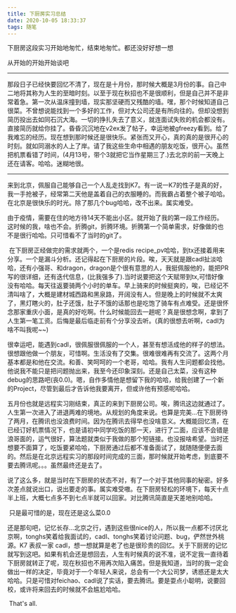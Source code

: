 ```yaml
---
title: 下厨房实习总结
date: 2020-10-05 18:33:37
tags: 随笔
---
```


下厨房这段实习开始地匆忙，结束地匆忙。都还没好好想一想

从开始的开始开始谈吧

<!--more--> 

---

​	那段日子已经快要回忆不清了，现在是十月份，那时候大概是3月份的事。自己中二地将其称为人生的至暗时刻。以至于现在秋招也不是很顺利，但是自己并不是非常着急。第一次从温床撞到墙，现实那坚硬而又残酷的墙。嘿，那个时候知道自己很菜。不曾想说能找到一个多好的工作，但对大公司还是有所向往的。但却没想到简历投出去如同石沉大海。一切的挣扎失去了意义，就连面试失败的机会都没有。直接简历就给你挂了。昏昏沉沉地在v2ex发了帖子，幸运地被gfreezy看到。给了我难忘的经历。现在想到那时候还是很快乐。紧张而又开心，真的真的是很开心的时刻。就如同溺水的人上了岸。请了我这些生命中相遇的朋友吃饭，很开心。虽然把机票看错了时间，(4月13号，带个3就把它当作星期三了.)去北京的前一天晚上还在请客。哈哈。迷糊地很。

----

​	来到北京，佩服自己能够自己一个人乱走找到K7。有一说一K7的性子是真的好，我一手抢被子，经常第二天他是盖着自己的衣服睡的。而我霸占着整个被子哈哈。在北京是很快乐的时光。除了那几个bug哈哈，改不出来。属实难受。

​	由于疫情，需要在住的地方待14天不能出小区。就开始了我的第一段工作经历。这时候的我，啥也不会。折腾git，折腾环境。折腾第一个简单需求，好像做的也不是很行哈哈。只可惜看不了当时的git了。

​	在下厨房正经做完的需求就两个，一个是redis recipe_pv哈哈，到tx还接着用来分享。一个是漏斗分析。还记得起在下厨房的片段。唉，天天就是跟cadl扯淡哈哈，还有小强哥、和dragon，dragon是个很有意思的人，我挺佩服他的，能把PR写的很详细，还有迭代信息，(比我强多了).当时说要把这个天赋带到tx,可惜好像没有哈哈。每天往返要骑两个小时的单车。早上骑来的时候挺爽的，唉，已经记不清叫啥了，大概是建材城西路和黑泉路，开阔没有人。但是晚上的时候就不太爽了，黑灯瞎火的，肚子还饿，肚子不饿的话那也是吃饱了骑车有点难受。还是很怀念那家重庆小面，是真的好吃啊。什么时候能回去一趟呢？真是很想念啊，拿到了人生第一笔工资。后悔是最后临走前有个分享没去听。(真的很想去听啊，cadl为啥不叫我呢~~)

​	很幸运吧，能遇到cadl，很佩服很佩服的一个人，甚至有想活成他的样子的想法。很想跟他做一个朋友，可惜啊。生活没有了交集。很难很难再有交流了。这两个月基本都是和他在交流。和善、笑呵呵的一个老哥，哈哈。我有人生问题都会找他。他说我不能只是把问题抛出来，我至今还印象深刻。还是自己太菜，没有这种debug的思路吧(丧0.0)。嗯，自作多情他是想留下我的哈哈，给我创建了一个新的Project，尽管到最后才告诉他我要离开，但或许他有预感呢哈哈。

​	五月份也就是远程实习刚结束，真正的来到下厨房公司。唉，腾讯这边就通过了。人生第一次进入了进退两难的境地。从规划的角度来说。也算是完美...在下厨房待了两月，在腾讯也没浪费时间。因为在腾讯去得早也没啥意义。大概能回忆清，在已经订好机票情况下，也是请初中同学吃饭的那一天，进行了二面，应该不会错是浪哥面的，运气很好，算法题就类似于我做的那个短链接。也没报啥希望。当时还想要不面算了，吃饭要紧哈哈，下厨房通过后都不准备面试了，就随随便便去面的。然后是在北京远程实习的那段时间完成的三面，那时候就开始考虑，到底要不要去腾讯呢。。。虽然最终还是去了。

​	说了这么多，就是当时在下厨房的状态不对，有了一个对于其他同事的秘密。好多次差点就说出口，说出要走的事。属实难受嗷。在下厨房轻松的环境下，每天十点半上班，大概七点多不到七点半就可以回家。对比腾讯简直是天差地别哈哈。

​	只是最可惜的是，现在还是这么菜0.0 

还是那句吧，记忆长存...北京之行，遇到这些很nice的人，所以我一点都不讨厌北京啊，tonghs笑着给我面试的，cadl、tonghs笑着讨论问题、bug，俨然世外桃源。K7 表叔一家 cadl，想一想就算是老了也是很珍贵的回忆。关于下厨房的记忆就写到这吧。如果有机会还是想回去，人生有时候真的说不准，说不定我一直待着下厨房就转正了呢，现在秋招也不用再次陷入痛苦。但是我知道，当时的我一定会做出一样的决定，毕竟对于一个年轻人来说，总会有一个大公司梦，诱惑还是太大哈哈。只是可惜对feichao、cadl说了实话，要去腾讯。要是耍点小聪明，说要回校，或许将来回去的时候就不会尴尬哈哈。

​	That's all.